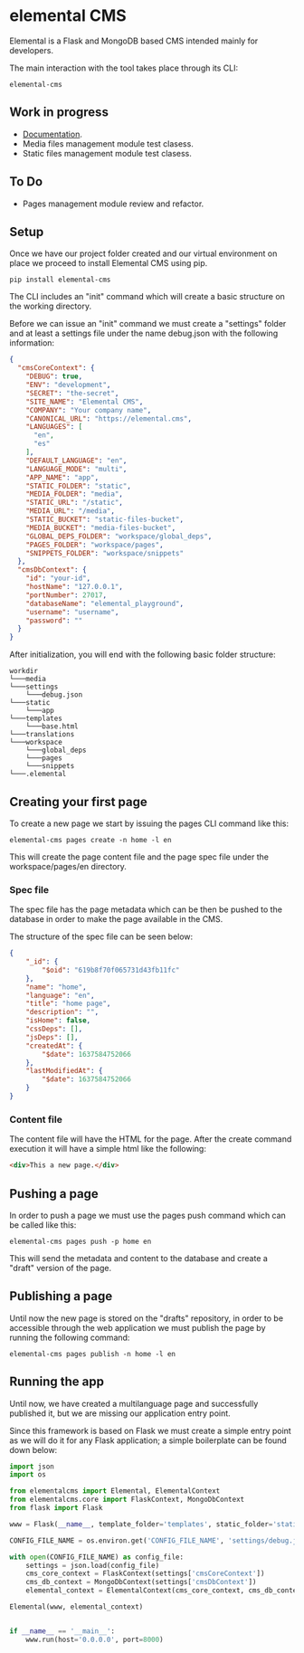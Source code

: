 # elemental CMS

Elemental is a Flask and MongoDB based CMS intended mainly for developers.

The main interaction with the tool takes place through its CLI:

```shell
elemental-cms
```

## Work in progress

- [Documentation](https://paranoid-software.getoutline.com/share/a300ec8e-4bc6-47c0-aba0-fbe1f80f1623).
- Media files management module test clasess.
- Static files management module test clasess.

## To Do

- Pages management module review and refactor.

## Setup

Once we have our project folder created and our virtual environment on place we proceed to install Elemental CMS using pip.

```shell
pip install elemental-cms
```

The CLI includes an "init" command which will create a basic structure on the working directory.

Before we can issue an "init" command we must create a "settings" folder and at least a settings file under the name debug.json with the following information:

```json
{
  "cmsCoreContext": {
    "DEBUG": true,
    "ENV": "development",
    "SECRET": "the-secret",
    "SITE_NAME": "Elemental CMS",
    "COMPANY": "Your company name",
    "CANONICAL_URL": "https://elemental.cms",
    "LANGUAGES": [
      "en",
      "es"
    ],
    "DEFAULT_LANGUAGE": "en",
    "LANGUAGE_MODE": "multi",
    "APP_NAME": "app",
    "STATIC_FOLDER": "static",
    "MEDIA_FOLDER": "media",
    "STATIC_URL": "/static",
    "MEDIA_URL": "/media",
    "STATIC_BUCKET": "static-files-bucket",
    "MEDIA_BUCKET": "media-files-bucket",
    "GLOBAL_DEPS_FOLDER": "workspace/global_deps",
    "PAGES_FOLDER": "workspace/pages",
    "SNIPPETS_FOLDER": "workspace/snippets"
  },
  "cmsDbContext": {
    "id": "your-id",
    "hostName": "127.0.0.1",
    "portNumber": 27017,
    "databaseName": "elemental_playground",
    "username": "username",
    "password": ""
  }
}
```

After initialization, you will end with the following basic folder structure:

```lang-none
workdir
└───media    
└───settings
    └───debug.json
└───static
    └───app
└───templates
    └───base.html
└───translations
└───workspace
    └───global_deps
    └───pages
    └───snippets
└───.elemental
```

## Creating your first page

To create a new page we start by issuing the pages CLI command like this:

```shell
elemental-cms pages create -n home -l en
```

This will create the page content file and the page spec file under the workspace/pages/en directory.

### Spec file

The spec file has the page metadata which can be then be pushed to the database in order to make the page available in the CMS.

The structure of the spec file can be seen below:

```json
{
    "_id": {
        "$oid": "619b8f70f065731d43fb11fc"
    },
    "name": "home",
    "language": "en",
    "title": "home page",
    "description": "",
    "isHome": false,
    "cssDeps": [],
    "jsDeps": [],
    "createdAt": {
        "$date": 1637584752066
    },
    "lastModifiedAt": {
        "$date": 1637584752066
    }
}
```

### Content file

The content file will have the HTML for the page. After the create command execution it will have a simple html like the following:

```html
<div>This a new page.</div>
```

## Pushing a page

In order to push a page we must use the pages push command which can be called like this:

```shell
elemental-cms pages push -p home en
```

This will send the metadata and content to the database and create a "draft" version of the page.

## Publishing a page

Until now the new page is stored on the "drafts" repository, in order to be accessible through the web application we must publish the page by running the following command:

```shell
elemental-cms pages publish -n home -l en
```

## Running the app

Until now, we have created a multilanguage page and successfully published it, but we are missing our application entry point.

Since this framework is based on Flask we must create a simple  entry point as we will do it for any Flask application; a simple boilerplate can be found down below:

```python
import json
import os

from elementalcms import Elemental, ElementalContext
from elementalcms.core import FlaskContext, MongoDbContext
from flask import Flask

www = Flask(__name__, template_folder='templates', static_folder='static')

CONFIG_FILE_NAME = os.environ.get('CONFIG_FILE_NAME', 'settings/debug.json')

with open(CONFIG_FILE_NAME) as config_file:
    settings = json.load(config_file)
    cms_core_context = FlaskContext(settings['cmsCoreContext'])
    cms_db_context = MongoDbContext(settings['cmsDbContext'])
    elemental_context = ElementalContext(cms_core_context, cms_db_context)

Elemental(www, elemental_context)


if __name__ == '__main__':
    www.run(host='0.0.0.0', port=8000)
```
